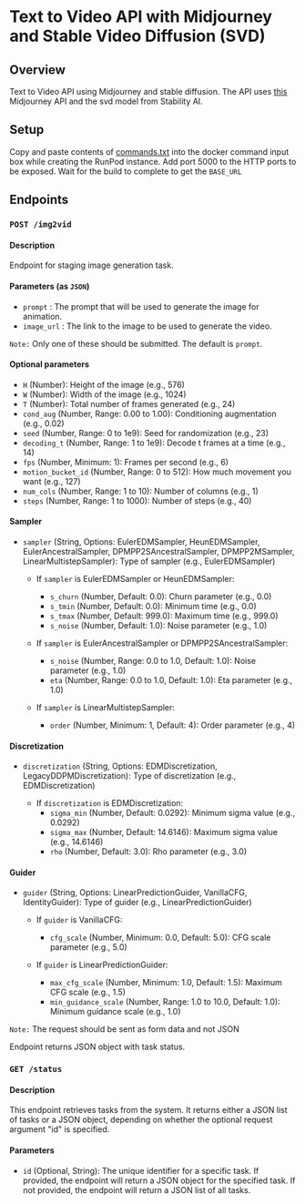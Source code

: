 # Text to Video API with Midjourney and Stable Video Diffusion (SVD)

## Overview

Text to Video API using Midjourney and stable diffusion. The API uses [this](https://www.thenextleg.io/) Midjourney API and the svd model from Stability AI.

## Setup

Copy and paste contents of [commands.txt](commands.txt) into the docker command input box while creating the RunPod instance. Add port 5000 to the HTTP ports to be exposed.
Wait for the build to complete to get the `BASE_URL`

## Endpoints

### `POST /img2vid`

#### Description

Endpoint for staging image generation task.

#### Parameters (as `JSON`)

- `prompt` : The prompt that will be used to generate the image for animation.
- `image_url` : The link to the image to be used to generate the video.

`Note:` Only one of these should be submitted. The default is `prompt`.

#### Optional parameters

- `H` (Number): Height of the image (e.g., 576)
- `W` (Number): Width of the image (e.g., 1024)
- `T` (Number): Total number of frames generated (e.g., 24)
- `cond_aug` (Number, Range: 0.00 to 1.00): Conditioning augmentation (e.g., 0.02)
- `seed` (Number, Range: 0 to 1e9): Seed for randomization (e.g., 23)
- `decoding_t` (Number, Range: 1 to 1e9): Decode t frames at a time (e.g., 14)
- `fps` (Number, Minimum: 1): Frames per second (e.g., 6)
- `motion_bucket_id` (Number, Range: 0 to 512): How much movement you want (e.g., 127)
- `num_cols` (Number, Range: 1 to 10): Number of columns (e.g., 1)
- `steps` (Number, Range: 1 to 1000): Number of steps (e.g., 40)

#### Sampler

- `sampler` (String, Options: EulerEDMSampler, HeunEDMSampler, EulerAncestralSampler, DPMPP2SAncestralSampler, DPMPP2MSampler, LinearMultistepSampler): Type of sampler (e.g., EulerEDMSampler)

  - If `sampler` is EulerEDMSampler or HeunEDMSampler:

    - `s_churn` (Number, Default: 0.0): Churn parameter (e.g., 0.0)
    - `s_tmin` (Number, Default: 0.0): Minimum time (e.g., 0.0)
    - `s_tmax` (Number, Default: 999.0): Maximum time (e.g., 999.0)
    - `s_noise` (Number, Default: 1.0): Noise parameter (e.g., 1.0)

  - If `sampler` is EulerAncestralSampler or DPMPP2SAncestralSampler:

    - `s_noise` (Number, Range: 0.0 to 1.0, Default: 1.0): Noise parameter (e.g., 1.0)
    - `eta` (Number, Range: 0.0 to 1.0, Default: 1.0): Eta parameter (e.g., 1.0)

  - If `sampler` is LinearMultistepSampler:
    - `order` (Number, Minimum: 1, Default: 4): Order parameter (e.g., 4)

#### Discretization

- `discretization` (String, Options: EDMDiscretization, LegacyDDPMDiscretization): Type of discretization (e.g., EDMDiscretization)

  - If `discretization` is EDMDiscretization:
    - `sigma_min` (Number, Default: 0.0292): Minimum sigma value (e.g., 0.0292)
    - `sigma_max` (Number, Default: 14.6146): Maximum sigma value (e.g., 14.6146)
    - `rho` (Number, Default: 3.0): Rho parameter (e.g., 3.0)

#### Guider

- `guider` (String, Options: LinearPredictionGuider, VanillaCFG, IdentityGuider): Type of guider (e.g., LinearPredictionGuider)

  - If `guider` is VanillaCFG:

    - `cfg_scale` (Number, Minimum: 0.0, Default: 5.0): CFG scale parameter (e.g., 5.0)

  - If `guider` is LinearPredictionGuider:
    - `max_cfg_scale` (Number, Minimum: 1.0, Default: 1.5): Maximum CFG scale (e.g., 1.5)
    - `min_guidance_scale` (Number, Range: 1.0 to 10.0, Default: 1.0): Minimum guidance scale (e.g., 1.0)

`Note:` The request should be sent as form data and not JSON

Endpoint returns JSON object with task status.

### `GET /status`

#### Description

This endpoint retrieves tasks from the system. It returns either a JSON list of tasks or a JSON object, depending on whether the optional request argument "id" is specified.

#### Parameters

- `id` (Optional, String): The unique identifier for a specific task. If provided, the endpoint will return a JSON object for the specified task. If not provided, the endpoint will return a JSON list of all tasks.
